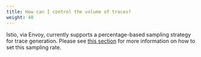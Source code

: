 ```yaml
---
title: How can I control the volume of traces?
weight: 40
---
```


Istio, via Envoy, currently supports a percentage-based sampling strategy for trace generation.
Please see [this section](/docs/tasks/observability/distributed-tracing/overview/#trace-sampling) for more information on how to set this sampling rate.
